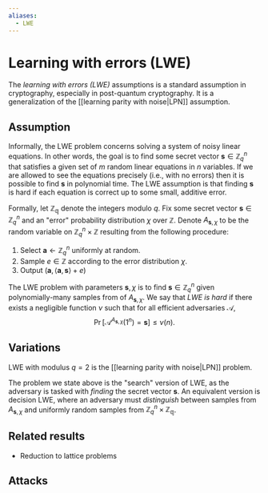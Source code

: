 ```yaml
---
aliases:
  - LWE
---
```

# Learning with errors (LWE)
The *learning with errors (LWE)* assumptions is a standard assumption in cryptography, especially in post-quantum cryptography. It is a generalization of the [[learning parity with noise|LPN]] assumption.

## Assumption
Informally, the LWE problem concerns solving a system of noisy linear equations. In other words, the goal is to find some secret vector $\mathbf{s} \in \mathbb{Z}_q^n$ that satisfies a given set of $m$ random linear equations in $n$ variables. If we are allowed to see the equations precisely (i.e., with no errors) then it is possible to find $\mathbf{s}$ in polynomial time. The LWE assumption is that finding $\mathbf{s}$ is hard if each equation is correct up to some small, additive error.

Formally, let $\mathbb{Z_q}$ denote the integers modulo $q$. Fix some secret vector $\mathbf{s} \in \mathbb{Z}^n_q$ and an "error" probability distribution $\chi$ over $\mathbb{Z}$. Denote $A_{\mathbf{s}, \chi}$ to be the random variable on $\mathbb{Z}^n_q \times \mathbb{Z}$ resulting from the following procedure:
1. Select $\mathbf{a} \gets \mathbb{Z}^n_q$ uniformly at random.
2. Sample $e \in \mathbb{Z}$ according to the error distribution $\chi$.
3. Output $(\mathbf{a}, \langle \mathbf{a}, \mathbf{s} \rangle + e)$

The LWE problem with parameters $\mathbf{s}, \chi$ is to find $\mathbf{s} \in \mathbb{Z}^n_q$ given polynomially-many samples from of $A_{\mathbf{s}, \chi}$. We say that *LWE is hard* if there exists a negligible function $\nu$ such that for all efficient adversaries $\mathcal{A}$, $$\Pr[\mathcal{A}^{A_{\mathbf{s}, \chi}}(1^n) = \mathbf{s}] \leq \nu(n).$$

## Variations
LWE with modulus $q = 2$ is the [[learning parity with noise|LPN]] problem.

The problem we state above is the "search" version of LWE, as the adversary is tasked with *finding* the secret vector $\mathbf{s}$. An equivalent version is decision LWE, where an adversary must *distinguish* between samples from $A_{\mathbf{s}, \chi}$ and uniformly random samples from $\mathbb{Z}^n_q \times \mathbb{Z_q}$.


## Related results
- Reduction to lattice problems


## Attacks
